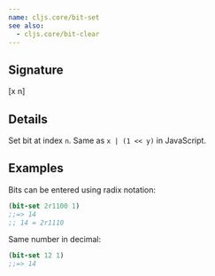 ```yaml
---
name: cljs.core/bit-set
see also:
  - cljs.core/bit-clear
---
```


## Signature
[x n]


## Details

Set bit at index `n`.  Same as `x | (1 << y)` in JavaScript.


## Examples

Bits can be entered using radix notation:

```clj
(bit-set 2r1100 1)
;;=> 14
;; 14 = 2r1110
```

Same number in decimal:

```clj
(bit-set 12 1)
;;=> 14
```